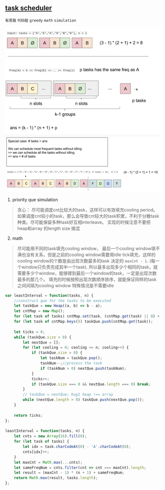 ## [task scheduler](https://leetcode.com/problems/task-scheduler/description/)
`有思路` `代码脏` `greedy` `math` `simulation`

![1](./images/1.png)
![2](./images/2.png)

1. priority que simulation
> 贪心： 尽可能调度cnt比较大的task，这样可以有效填充cooling period。如果调度cnt较小的task，那么会导致cnt较大的task积累，不利于分散task种类。尽可能保留多种task好互相interleave。
> 实现的时候注意不要把heap和array 的length size 搞混

2. math
> 尽可能用不同的task填充cooling window， 最后一个cooling window填不满也没有关系，但是之前的cooling window需要用idle tick填充，这样的cooling window的个数是由出现次数最多的task 决定的 `maxCnt - 1`. (每一个window只负责完成其中一个task).
> 所以最多出现多少个相同的task，就需要多少个window，能够撑到最后一个window的task，一定是出现次数最多的那几个。
> 填充的时候按照出现次数顺序排序，就能保证同样的task之间间隔为cooling window
> 特殊情况是不需要idle

```javascript
var leastInterval = function(tasks, n) {
    //construct que for the tasks to be executed
    let taskQue = new Heap((a, b) => b - a);
    let cntMap = new Map();
    for (let task of tasks) cntMap.set(task, (cntMap.get(task) || 0) + 1);
    for (let task of cntMap.keys()) taskQue.push(cntMap.get(task));

    let ticks = 0;
    while (taskQue.size > 0) {
        let nextQue = [];
        for (let cooling = 0; cooling <= n; cooling++) {
            if (taskQue.size > 0) {
                let taskNum = taskQue.pop();
                taskNum--;//process the task
                if (taskNum > 0) nextQue.push(taskNum);
            }
            ticks++;
            if (taskQue.size === 0 && nextQue.length === 0) break;
        }
        // taskQue = nextQue; bug1 heap !== array
        while (nextQue.length > 0) taskQue.push(nextQue.pop());
    }

    return ticks;
};

leastInterval = function(tasks, n) {
    let cnts = new Array(26).fill(0);
    for (let task of tasks) {
        let idx = task.charCodeAt(0) - 'A'.charCodeAt(0);
        cnts[idx]++;
    }
    let maxCnt = Math.max(...cnts);
    let sameFreqNum = cnts.filter(cnt => cnt === maxCnt).length;
    let result = (maxCnt - 1) * (n + 1) + sameFreqNum;
    return Math.max(result, tasks.length);
};
```
